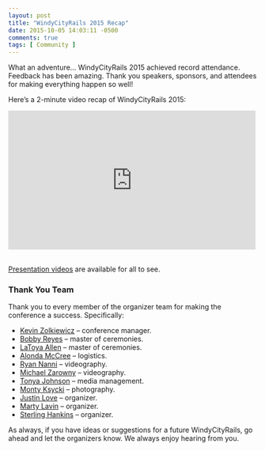 ```yaml
---
layout: post
title: "WindyCityRails 2015 Recap"
date: 2015-10-05 14:03:11 -0500
comments: true
tags: [ Community ]
---
```

What an adventure… WindyCityRails 2015 achieved record attendance. Feedback has been amazing. Thank you speakers, sponsors, and attendees for making everything happen so well!

Here’s a 2-minute video recap of WindyCityRails 2015:

<div class="video-container">
<iframe width="500" height="281" src="https://www.youtube.com/embed/W5Naqa9XWAo" frameborder="0" allow="accelerometer; autoplay; encrypted-media; gyroscope; picture-in-picture" allowfullscreen></iframe>
</div>

&nbsp;<br/>
[Presentation videos](https://www.windycityrails.com/videos/2015/) are available for all to see.

<!--more--> 

### Thank You Team

Thank you to every member of the organizer team for making the conference a success. Specifically:

* [Kevin Zolkiewicz](https://twitter.com/zolk) – conference manager.
* [Bobby Reyes](http://twitter.com/bobbyreys) – master of ceremonies.
* [LaToya Allen](http://twitter.com/hashtaglatoya) – master of ceremonies.
* [Alonda McCree](http://twitter.com/themccreefiles) – logistics.
* [Ryan Nanni](http://ryannanni.com) – videography.
* [Michael Zarowny](https://www.linkedin.com/pub/michael-zarowny/ba/52a/28a) – videography.
* [Tonya Johnson](http://twitter.com/tonyaljohnson_) – media management.
* [Monty Ksycki](https://picasaweb.google.com/117859044250341793876) – photography.
* [Justin Love](http://twitter.com/wondible) – organizer.
* [Marty Lavin](http://www.meetup.com/ChicagoRuby/members/1345203/) – organizer.
* [Sterling Hankins](http://www.meetup.com/ChicagoRuby/members/25308002/) – organizer.

As always, if you have ideas or suggestions for a future WindyCityRails, go ahead and let the organizers know. We always enjoy hearing from you.
